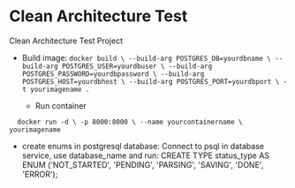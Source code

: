 # Clean Architecture Test
Clean Architecture Test Project

* Build image:
``docker build \
  --build-arg POSTGRES_DB=yourdbname \
  --build-arg POSTGRES_USER=yourdbuser \
  --build-arg POSTGRES_PASSWORD=yourdbpassword \
  --build-arg POSTGRES_HOST=yourdbhost \
  --build-arg POSTGRES_PORT=yourdbport \
  -t yourimagename .``

  * Run container

``  docker run -d \
  -p 8000:8000 \
  --name yourcontainername \
  yourimagename``


* create enums in postgresql database:
Connect to psql in database service, use database_name and run:
CREATE TYPE status_type AS ENUM ('NOT_STARTED', 'PENDING', 'PARSING', 'SAVING', 'DONE', 'ERROR');
